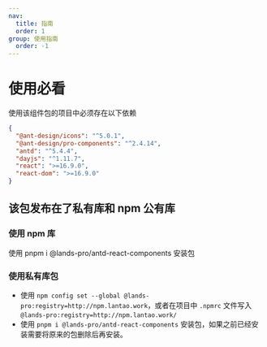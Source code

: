 ```yaml
---
nav:
  title: 指南
  order: 1
group: 使用指南
  order: -1
---
```


# 使用必看

使用该组件包的项目中必须存在以下依赖

```json
{
  "@ant-design/icons": "^5.0.1",
  "@ant-design/pro-components": "^2.4.14",
  "antd": "^5.4.4",
  "dayjs": "^1.11.7",
  "react": ">=16.9.0",
  "react-dom": ">=16.9.0"
}
```

## 该包发布在了私有库和 npm 公有库

### 使用 npm 库

使用 pnpm i @lands-pro/antd-react-components 安装包

### 使用私有库包

- 使用 `npm config set --global @lands-pro:registry=http://npm.lantao.work`，或者在项目中 `.npmrc` 文件写入 `@lands-pro:registry=http://npm.lantao.work/`
- 使用 `pnpm i @lands-pro/antd-react-components` 安装包，如果之前已经安装需要将原来的包删除后再安装。
